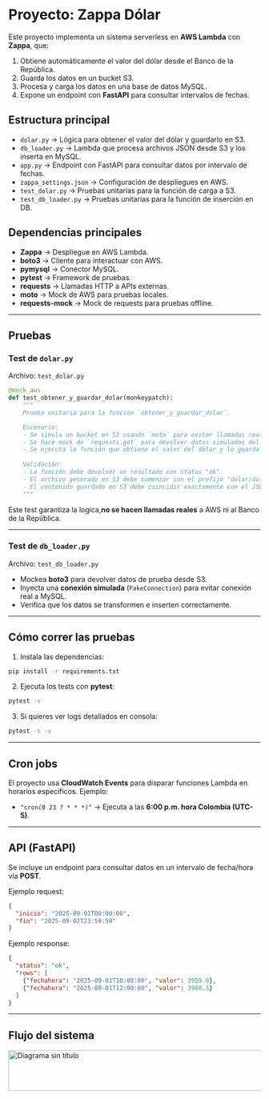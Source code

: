 # Proyecto: Zappa Dólar

Este proyecto implementa un sistema serverless en **AWS Lambda** con **Zappa**, que:  
1. Obtiene automáticamente el valor del dólar desde el Banco de la República.  
2. Guarda los datos en un bucket S3.  
3. Procesa y carga los datos en una base de datos MySQL.  
4. Expone un endpoint con **FastAPI** para consultar intervalos de fechas.  


##  Estructura principal

- `dolar.py` → Lógica para obtener el valor del dólar y guardarlo en S3.  
- `db_loader.py` → Lambda que procesa archivos JSON desde S3 y los inserta en MySQL.  
- `app.py` → Endpoint con FastAPI para consultar datos por intervalo de fechas.  
- `zappa_settings.json` → Configuración de despliegues en AWS.  
- `test_dolar.py` → Pruebas unitarias para la función de carga a S3.  
- `test_db_loader.py` → Pruebas unitarias para la función de inserción en DB.  

## Dependencias principales

- **Zappa** → Despliegue en AWS Lambda.  
- **boto3** → Cliente para interactuar con AWS.  
- **pymysql** → Conector MySQL.  
- **pytest** → Framework de pruebas.  
- **requests** → Llamadas HTTP a APIs externas.  
- **moto** → Mock de AWS para pruebas locales.  
- **requests-mock** → Mock de requests para pruebas offline.  

---

## Pruebas

### Test de `dolar.py`

Archivo: `test_dolar.py`

```python
@mock_aws
def test_obtener_y_guardar_dolar(monkeypatch):
    """
    Prueba unitaria para la función `obtener_y_guardar_dolar`.

    Escenario:
    - Se simula un bucket en S3 usando `moto` para evitar llamadas reales a AWS.
    - Se hace mock de `requests.get` para devolver datos simulados del servicio externo.
    - Se ejecuta la función que obtiene el valor del dólar y lo guarda en S3.
    
    Validación:
    - La función debe devolver un resultado con status "ok".
    - El archivo generado en S3 debe comenzar con el prefijo "dolar/dolar-".
    - El contenido guardado en S3 debe coincidir exactamente con el JSON de prueba.
    """
````

Este test garantiza la logica,**no se hacen llamadas reales** a AWS ni al Banco de la República.

---

### Test de `db_loader.py`

Archivo: `test_db_loader.py`

* Mockea **boto3** para devolver datos de prueba desde S3.
* Inyecta una **conexión simulada** (`FakeConnection`) para evitar conexión real a MySQL.
* Verifica que los datos se transformen e inserten correctamente.

---

## Cómo correr las pruebas

1. Instala las dependencias:

```bash
pip install -r requirements.txt
```

2. Ejecuta los tests con **pytest**:

```bash
pytest -v
```

3. Si quieres ver logs detallados en consola:

```bash
pytest -s -v
```

---

## Cron jobs

El proyecto usa **CloudWatch Events** para disparar funciones Lambda en horarios específicos.
Ejemplo:

* `"cron(0 23 ? * * *)"` → Ejecuta a las **6:00 p.m. hora Colombia (UTC-5)**.

---

## API (FastAPI)

Se incluye un endpoint para consultar datos en un intervalo de fecha/hora vía **POST**.

Ejemplo request:

```json
{
  "inicio": "2025-09-01T00:00:00",
  "fin": "2025-09-02T23:59:59"
}
```

Ejemplo response:

```json
{
  "status": "ok",
  "rows": [
    {"fechahora": "2025-09-01T10:00:00", "valor": 3959.0},
    {"fechahora": "2025-09-01T12:00:00", "valor": 3960.3}
  ]
}
```

---

##  Flujo del sistema

<img width="1661" height="81" alt="Diagrama sin título" src="https://github.com/user-attachments/assets/9cea2a2f-b6ec-42d5-ac6d-218c28b31967" />



